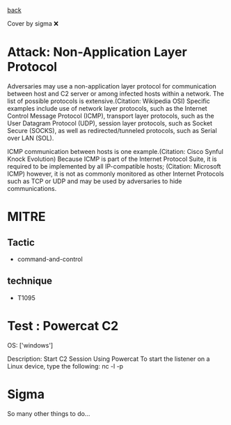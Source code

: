 [back](../index.md)

Cover by sigma :x: 

# Attack: Non-Application Layer Protocol

 Adversaries may use a non-application layer protocol for communication between host and C2 server or among infected hosts within a network. The list of possible protocols is extensive.(Citation: Wikipedia OSI) Specific examples include use of network layer protocols, such as the Internet Control Message Protocol (ICMP), transport layer protocols, such as the User Datagram Protocol (UDP), session layer protocols, such as Socket Secure (SOCKS), as well as redirected/tunneled protocols, such as Serial over LAN (SOL).

ICMP communication between hosts is one example.(Citation: Cisco Synful Knock Evolution)
 Because ICMP is part of the Internet Protocol Suite, it is required to be implemented by all IP-compatible hosts; (Citation: Microsoft ICMP) however, it is not as commonly monitored as other Internet Protocols such as TCP or UDP and may be used by adversaries to hide communications.

# MITRE
## Tactic
  - command-and-control

## technique
  - T1095

# Test : Powercat C2

OS: ['windows']

Description: Start C2 Session Using Powercat
To start the listener on a Linux device, type the following: 
nc -l -p <port>


# Sigma

 So many other things to do...